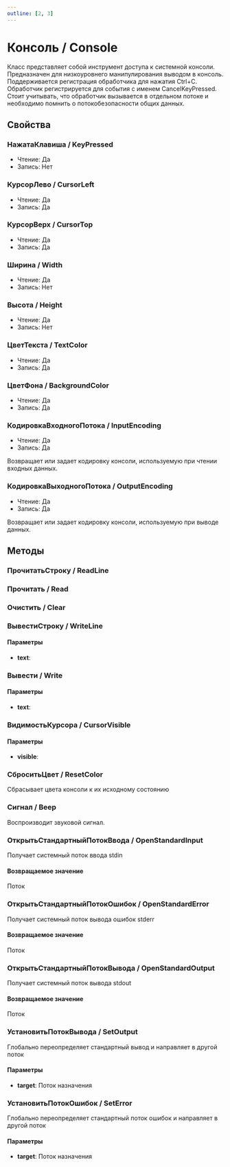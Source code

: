 ```yaml
---
outline: [2, 3]
---
```


# Консоль / Console


Класс представляет собой инструмент доступа к системной консоли.
Предназначен для низкоуровнего манипулирования выводом в консоль.
Поддерживается регистрация обработчика для нажатия Ctrl+C.
Обработчик регистрируется для события с именем CancelKeyPressed. Стоит учитывать, что обработчик вызывается
в отдельном потоке и необходимо помнить о потокобезопасности общих данных.


## Свойства


### НажатаКлавиша / KeyPressed

* Чтение: Да
* Запись: Нет

### КурсорЛево / CursorLeft

* Чтение: Да
* Запись: Да

### КурсорВерх / CursorTop

* Чтение: Да
* Запись: Да

### Ширина / Width

* Чтение: Да
* Запись: Нет

### Высота / Height

* Чтение: Да
* Запись: Нет

### ЦветТекста / TextColor

* Чтение: Да
* Запись: Да

### ЦветФона / BackgroundColor

* Чтение: Да
* Запись: Да

### КодировкаВходногоПотока / InputEncoding

* Чтение: Да
* Запись: Да

Возвращает или задает кодировку консоли, используемую при чтении входных данных.


### КодировкаВыходногоПотока / OutputEncoding

* Чтение: Да
* Запись: Да

Возвращает или задает кодировку консоли, используемую при выводе данных.


## Методы


### ПрочитатьСтроку / ReadLine


### Прочитать / Read


### Очистить / Clear


### ВывестиСтроку / WriteLine


#### Параметры

* **text**: 

### Вывести / Write


#### Параметры

* **text**: 

### ВидимостьКурсора / CursorVisible


#### Параметры

* **visible**: 

### СброситьЦвет / ResetColor


Сбрасывает цвета консоли к их исходному состоянию


### Сигнал / Beep


Воспроизводит звуковой сигнал.


### ОткрытьСтандартныйПотокВвода / OpenStandardInput


Получает системный поток ввода stdin


#### Возвращаемое значение


Поток


### ОткрытьСтандартныйПотокОшибок / OpenStandardError


Получает системный поток вывода ошибок stderr


#### Возвращаемое значение


Поток


### ОткрытьСтандартныйПотокВывода / OpenStandardOutput


Получает системный поток вывода stdout


#### Возвращаемое значение


Поток


### УстановитьПотокВывода / SetOutput


Глобально переопределяет стандартный вывод и направляет в другой поток


#### Параметры

* **target**: Поток назначения

### УстановитьПотокОшибок / SetError


Глобально переопределяет стандартный поток ошибок и направляет в другой поток


#### Параметры

* **target**: Поток назначения
